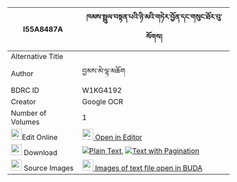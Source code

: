 |I55A8487A|ཁམས་སྤྲུལ་བསྟན་པའི་ཉི་མའི་གཏེར་བྱོན་དང་གསུང་ཐོར་བུ་སོགས། 
| --- | --- 
|Alternative Title |
|Author| བྱམས་མེ་ལྷ་མཆོག
|BDRC ID | W1KG4192
|Creator | Google OCR
|Number of Volumes| 1
|<img width="25" src="https://img.icons8.com/color/25/000000/edit-property.png">Edit Online| [<img width="25" src="https://avatars.githubusercontent.com/u/45091458?s=200&v=4"> Open in Editor](http://editor.openpecha.org/I55A8487A)
|<img width="25" src="https://img.icons8.com/fluent/48/000000/download-2.png"/>  Download | [![](https://img.icons8.com/color/20/000000/txt.png)Plain Text](https://github.com/Openpecha/I55A8487A/releases/download/v1/kham_trul_tenpa_i_nyima_i_ter__plain_I55A8487A.zip), [![](https://img.icons8.com/color/20/000000/txt.png)Text with Pagination](https://github.com/Openpecha/I55A8487A/releases/download/v1/kham_trul_tenpa_i_nyima_i_ter__pages_I55A8487A.zip)
|<img width="25" src="https://img.icons8.com/plasticine/100/000000/pictures-folder.png"/>  Source Images | [<img width="25" src="https://library.bdrc.io/icons/BUDA-small.svg"> Images of text file open in BUDA](https://library.bdrc.io/show/bdr:W1KG4192)